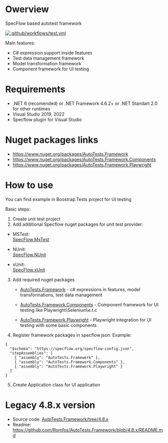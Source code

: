 # Owerview

SpecFlow based autotest framework

[![.github/workflows/test.yml](https://github.com/Romfos/AutoTests.Framework/actions/workflows/test.yml/badge.svg)](https://github.com/Romfos/AutoTests.Framework/actions/workflows/test.yml)

Main features:
- C# expression support inside features
- Test data management framework
- Model transformation framework
- Component framework for UI testing

# Requirements
- .NET 6 (recomended) or .NET Framework 4.6.2+ or .NET Standart 2.0 for other runtimes
- Visual Studio 2019, 2022
- Specflow plugin for Visual Studio

# Nuget packages links  
- https://www.nuget.org/packages/AutoTests.Framework
- https://www.nuget.org/packages/AutoTests.Framework.Components
- https://www.nuget.org/packages/AutoTests.Framework.Playwright

# How to use
You can find example in Boostrap.Tests project for UI testing

Basic steps:
1) Create unit test project
2) Add additional Specflow nuget packages for unit test provider:

 - MSTest:  
   [SpecFlow.MsTest](https://www.nuget.org/packages/SpecFlow.MsTest)  

 - NUnit:  
   [SpecFlow.NUnit](https://www.nuget.org/packages/SpecFlow.NUnit)
   
  - xUnit:  
   [SpecFlow.xUnit](https://www.nuget.org/profiles/specflow)
   
3) Add required nuget packages 

     - [AutoTests.Framework](https://www.nuget.org/packages/AutoTests.Framework) - c# expressions in features, model transformations, test data management
     
     - [AutoTests.Framework.Components](https://www.nuget.org/packages/AutoTests.Framework.Components)  - Component framework for UI testing like Playwright\Selenium\e.t.c
     
     - [AutoTests.Framework.Playwright](https://www.nuget.org/packages/AutoTests.Framework.Playwright) - Playwright integration for UI testing with some basic components
     
4) Register framework packages in specflow.json. Example:
```
{
  "$schema": "https://specflow.org/specflow-config.json",
  "stepAssemblies": [
    { "assembly": "AutoTests.Framework" },
    { "assembly": "AutoTests.Framework.Components" },
    { "assembly": "AutoTests.Framework.Playwright" }
  ]
}
```
5) Create Application class for UI application

# Legacy 4.8.x version
- Source code: [AutoTests.Framework/tree/4.8.x](https://github.com/Romfos/AutoTests.Framework/tree/4.8.x)
- Readme: https://github.com/Romfos/AutoTests.Framework/blob/4.8.x/README.md
